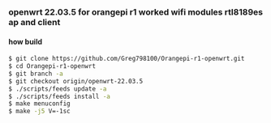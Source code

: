 <h3 align="left">openwrt 22.03.5 for orangepi r1 worked wifi modules rtl8189es ap and client</h3>

<h4 align="left">how build</h4>

```sh
$ git clone https://github.com/Greg798100/Orangepi-r1-openwrt.git
$ cd Orangepi-r1-openwrt
$ git branch -a
$ git checkout origin/openwrt-22.03.5
$ ./scripts/feeds update -a
$ ./scripts/feeds install -a
$ make menuconfig
$ make -j5 V=-1sc
```
